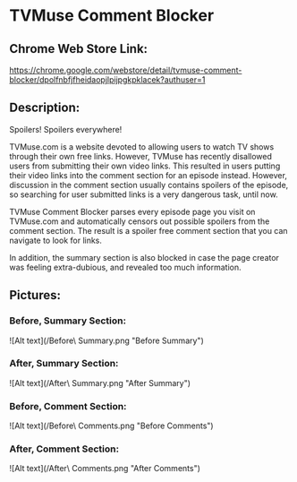 # TVMuse Comment Blocker

## Chrome Web Store Link: 

https://chrome.google.com/webstore/detail/tvmuse-comment-blocker/dpolfnbfjfheidaopjlpijpgkpklacek?authuser=1


## Description:

Spoilers! Spoilers everywhere!

TVMuse.com is a website devoted to allowing users to watch TV shows through their own free links. However, TVMuse has recently disallowed users from submitting their own video links. This resulted in users putting their video links into the comment section for an episode instead. However, discussion in the comment section usually contains spoilers of the episode, so searching for user submitted links is a very dangerous task, until now.

TVMuse Comment Blocker parses every episode page you visit on TVMuse.com and automatically censors out possible spoilers from the comment section. The result is a spoiler free comment section that you can navigate to look for links.

In addition, the summary section is also blocked in case the page creator was feeling extra-dubious, and revealed too much information.



## Pictures:


### Before, Summary Section:


![Alt text](/Before\ Summary.png "Before Summary")


### After, Summary Section:


![Alt text](/After\ Summary.png "After Summary")



### Before, Comment Section:


![Alt text](/Before\ Comments.png "Before Comments")


### After, Comment Section:

![Alt text](/After\ Comments.png "After Comments")









